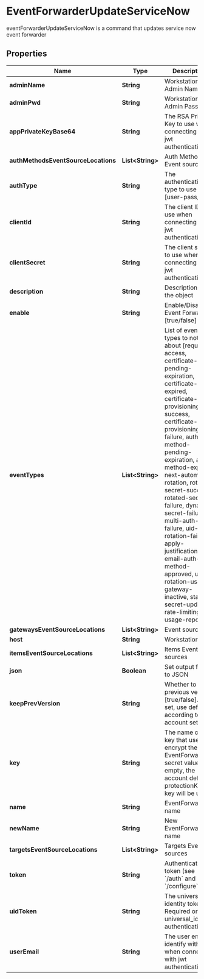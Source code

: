 

# EventForwarderUpdateServiceNow

eventForwarderUpdateServiceNow is a command that updates service now event forwarder

## Properties

Name | Type | Description | Notes
------------ | ------------- | ------------- | -------------
**adminName** | **String** | Workstation Admin Name |  [optional]
**adminPwd** | **String** | Workstation Admin Password |  [optional]
**appPrivateKeyBase64** | **String** | The RSA Private Key to use when connecting with jwt authentication |  [optional]
**authMethodsEventSourceLocations** | **List&lt;String&gt;** | Auth Method Event sources |  [optional]
**authType** | **String** | The authentication type to use [user-pass/jwt] |  [optional]
**clientId** | **String** | The client ID to use when connecting with jwt authentication |  [optional]
**clientSecret** | **String** | The client secret to use when connecting with jwt authentication |  [optional]
**description** | **String** | Description of the object |  [optional]
**enable** | **String** | Enable/Disable Event Forwarder [true/false] |  [optional]
**eventTypes** | **List&lt;String&gt;** | List of event types to notify about [request-access, certificate-pending-expiration, certificate-expired, certificate-provisioning-success, certificate-provisioning-failure, auth-method-pending-expiration, auth-method-expired, next-automatic-rotation, rotated-secret-success, rotated-secret-failure, dynamic-secret-failure, multi-auth-failure, uid-rotation-failure, apply-justification, email-auth-method-approved, usage, rotation-usage, gateway-inactive, static-secret-updated, rate-limiting, usage-report] |  [optional]
**gatewaysEventSourceLocations** | **List&lt;String&gt;** | Event sources | 
**host** | **String** | Workstation Host |  [optional]
**itemsEventSourceLocations** | **List&lt;String&gt;** | Items Event sources |  [optional]
**json** | **Boolean** | Set output format to JSON |  [optional]
**keepPrevVersion** | **String** | Whether to keep previous version [true/false]. If not set, use default according to account settings |  [optional]
**key** | **String** | The name of a key that used to encrypt the EventForwarder secret value (if empty, the account default protectionKey key will be used) |  [optional]
**name** | **String** | EventForwarder name | 
**newName** | **String** | New EventForwarder name |  [optional]
**targetsEventSourceLocations** | **List&lt;String&gt;** | Targets Event sources |  [optional]
**token** | **String** | Authentication token (see &#x60;/auth&#x60; and &#x60;/configure&#x60;) |  [optional]
**uidToken** | **String** | The universal identity token, Required only for universal_identity authentication |  [optional]
**userEmail** | **String** | The user email to identify with when connecting with jwt authentication |  [optional]



